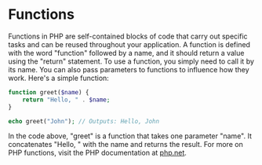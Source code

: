 # Functions

Functions in PHP are self-contained blocks of code that carry out specific tasks and can be reused throughout your application. A function is defined with the word "function" followed by a name, and it should return a value using the "return" statement. To use a function, you simply need to call it by its name. You can also pass parameters to functions to influence how they work. Here's a simple function:

```php
function greet($name) {
    return "Hello, " . $name;
}

echo greet("John"); // Outputs: Hello, John
```

In the code above, "greet" is a function that takes one parameter "name". It concatenates "Hello, " with the name and returns the result. For more on PHP functions, visit the PHP documentation at [php.net](https://www.php.net/manual/en/language.functions.php).